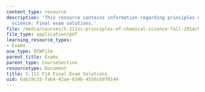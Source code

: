 ```yaml
---
content_type: resource
description: 'This resource contains information regarding principles of chemical
  science: Final exam solutions.'
file: /media/courses/5-111sc-principles-of-chemical-science-fall-2014/6ab19c33fab442ae034b455dcb970144_MIT5_111F14_FinalExamSol.pdf
file_type: application/pdf
learning_resource_types:
- Exams
ocw_type: OCWFile
parent_title: Exams
parent_type: CourseSection
resourcetype: Document
title: 5.111 F14 Final Exam Solutions
uid: 6ab19c33-fab4-42ae-034b-455dcb970144
---
```

